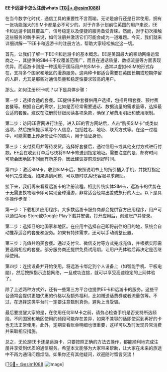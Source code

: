 **EE卡远游卡怎么注册whats [[TG💪+ @esim1088](https://t.me/s/esim1088)]**

在当今数字化时代，通信工具的重要性不言而喻。无论是旅行还是日常使用，拥有一张功能强大的SIM卡都是必不可少的。对于许多计划前往英国的用户来说，EE卡和远游卡因其覆盖广、信号稳定以及便捷的服务备受青睐。然而，对于初次接触这些服务的新手来说，如何注册并激活它们可能会成为一道难题。今天，我们就来详细讲解一下EE卡和远游卡的注册方法，帮助大家轻松搞定这一切。

首先，让我们了解一下EE卡和远游卡的基本概念。EE是英国最大的移动网络运营商之一，其提供的SIM卡不仅覆盖范围广，而且在通话质量、数据流量等方面表现优异。而远游卡则是一种适用于国际用户的SIM卡，通常以虚拟eSIM的形式存在，支持多个国家和地区的漫游服务。这两种卡都适合需要在英国长期或短期停留的人群，尤其是那些对通信质量和稳定性要求较高的用户。

那么，如何注册EE卡呢？以下是具体步骤：

第一步：选择合适的套餐。EE提供多种套餐供用户选择，包括月租套餐、预付费套餐等。根据自己的需求，比如是否经常需要通话、数据流量的需求量等，选择最合适的套餐。建议在注册前仔细阅读各项条款，确保了解费用明细和使用限制。

第二步：访问EE官网进行注册。进入EE的官方网站后，点击“购买SIM卡”或类似选项，然后按照提示填写个人信息，包括姓名、地址、联系方式等。在这一过程中，可能需要上传身份证件的照片，用于验证身份。

第三步：支付费用并等待发货。选择好套餐后，通过信用卡或其他支付方式进行付款。EE会在收到订单后尽快将SIM卡寄送到指定地址。需要注意的是，邮寄时间可能会因地区不同而有所差异，因此建议提前规划好时间。

第四步：激活SIM卡。收到SIM卡后，按照说明书上的指引插入手机，并拨打指定号码完成激活。如果遇到问题，可以随时联系EE客服寻求帮助。

接下来，我们再来看看远游卡的注册流程。相比传统实体SIM卡，远游卡的优势在于无需更换物理卡即可实现全球漫游，非常适合经常出差或旅行的人士。以下是具体操作步骤：

第一步：下载相关应用程序。大多数远游卡服务商都会提供官方应用程序，用户可以通过App Store或Google Play下载并安装。打开应用后，创建账户并登录。

第二步：选择目的地国家和地区。在应用中选择自己即将前往的目的地，系统会自动推荐适合的套餐和服务。如果有特殊需求，还可以手动调整设置。

第三步：充值并购买套餐。通过支付宝、微信支付等方式完成充值，并根据实际需要选购相应的套餐。部分服务商还提供免费试用期，让用户先体验后再决定是否继续使用。

第四步：连接设备并开始使用。将远游卡绑定到个人设备上（如智能手机、平板电脑），然后按照指示连接网络。一旦成功连接，就可以享受高速稳定的上网体验了。

除了上述两种方式外，还有一些第三方平台也提供EE卡和远游卡的服务。这些平台通常会提供更加优惠的价格以及额外福利，比如赠送话费券或者流量包等。不过，在选择这类平台时一定要注意甄别真伪，避免上当受骗。

最后要提醒大家的是，在使用任何SIM卡之前，请务必检查手机是否支持所选频段。不同国家和地区使用的频段可能存在差异，如果不兼容的话即使买到再好的卡也无法正常使用。此外，定期查看账单明细也很重要，这样可以及时发现异常消费并采取相应措施。

总之，无论是EE卡还是远游卡，只要按照正确的方法去操作，都能顺利地完成注册并享受到优质的通信服务。希望本文能够为大家带来帮助，让大家在未来的旅途中不再为通讯问题烦恼。如果你还有其他疑问，欢迎随时留言交流！

[[TG💪+ @esim1088](https://t.me/s/esim1088) ![Image](https://i.postimg.cc/4NQfJmqS/Snipaste-2025-05-13-00-14-12.png)]